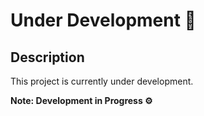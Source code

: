 # Under Development 🚀

## Description

This project is currently under development.

**Note: Development in Progress ⚙️**
